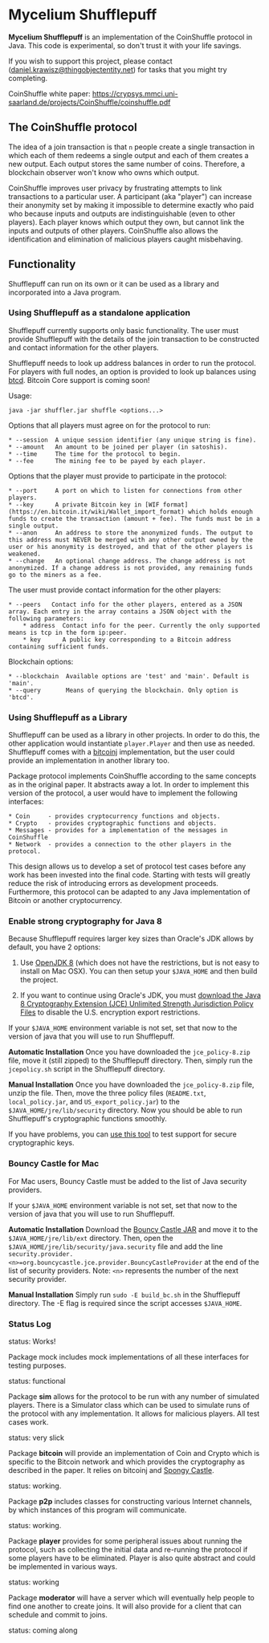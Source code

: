 # Mycelium Shufflepuff

**Mycelium Shufflepuff** is an implementation of the CoinShuffle protocol in Java.
This code is experimental, so don't trust it with your life savings.

If you wish to support this project, please contact
(daniel.krawisz@thingobjectentity.net) for tasks that you might try completing.

CoinShuffle white paper:
https://crypsys.mmci.uni-saarland.de/projects/CoinShuffle/coinshuffle.pdf

## The CoinShuffle protocol

The idea of a join transaction is that `n` people create a single transaction in
which each of them redeems a single output and each of them creates a new
output. Each output stores the same number of coins. Therefore, a blockchain observer
won't know who owns which output.

CoinShuffle improves user privacy by frustrating attempts to link transactions to a
particular user. A participant (aka "player") can increase their anonymity set by
making it impossible to determine exactly who paid who because inputs and outputs are
indistinguishable (even to other players). Each player knows which output they own,
but cannot link the inputs and outputs of other players. CoinShuffle also allows the
identification and elimination of malicious players caught misbehaving.

## Functionality

Shufflepuff can run on its own or it can be used as a library and incorporated
into a Java program.

### Using Shufflepuff as a standalone application

Shufflepuff currently supports only basic functionality. The user must provide
Shufflepuff with the details of the join transaction to be constructed and
contact information for the other players.

Shufflepuff needs to look up address balances in order to run the protocol.
For players with full nodes, an option is provided to look up balances using
[btcd](https://github.com/btcsuite/btcd). Bitcoin Core support is coming soon!

Usage:

    java -jar shuffler.jar shuffle <options...>

Options that all players must agree on for the protocol to run:

    * --session  A unique session identifier (any unique string is fine).
    * --amount   An amount to be joined per player (in satoshis).
    * --time     The time for the protocol to begin.
    * --fee      The mining fee to be payed by each player.

Options that the player must provide to participate in the protocol:

    * --port     A port on which to listen for connections from other players.
    * --key      A private Bitcoin key in [WIF format](https://en.bitcoin.it/wiki/Wallet_import_format) which holds enough funds to create the transaction (amount + fee). The funds must be in a single output.
    * --anon     An address to store the anonymized funds. The output to this address must NEVER be merged with any other output owned by the user or his anonymity is destroyed, and that of the other players is weakened.
    * --change   An optional change address. The change address is not anonymized. If a change address is not provided, any remaining funds go to the miners as a fee.

The user must provide contact information for the other players:

    * --peers   Contact info for the other players, entered as a JSON array. Each entry in the array contains a JSON object with the following parameters:
        * address  Contact info for the peer. Currently the only supported means is tcp in the form ip:peer.
        * key      A public key corresponding to a Bitcoin address containing sufficient funds.

Blockchain options:

    * --blockchain  Available options are 'test' and 'main'. Default is 'main'.
    * --query       Means of querying the blockchain. Only option is 'btcd'.

### Using Shufflepuff as a Library

Shufflepuff can be used as a library in other projects. In order to do
this, the other application would instantiate `player.Player` and then use as needed.
Shufflepuff comes with a [bitcoinj](https://github.com/bitcoinj/bitcoinj) implementation,
but the user could provide an implementation in another library too.

Package protocol implements CoinShuffle according to the same concepts as in
the original paper. It abstracts away a lot. In order to implement this version
of the protocol, a user would have to implement the following interfaces:

    * Coin     - provides cryptocurrency functions and objects.
    * Crypto   - provides cryptographic functions and objects.
    * Messages - provides for a implementation of the messages in CoinShuffle
    * Network  - provides a connection to the other players in the protocol.

This design allows us to develop a set of protocol test cases before any work
has been invested into the final code. Starting with tests will greatly reduce
the risk of introducing errors as development proceeds. Furthermore, this
protocol can be adapted to any Java implementation of Bitcoin or another cryptocurrency.

### Enable strong cryptography for Java 8

Because Shufflepuff requires larger key sizes than Oracle's JDK allows by default, you have 2 options:

1. Use [OpenJDK 8](http://openjdk.java.net/install/) (which does not have the restrictions, but is not easy to install on Mac OSX).  You can then setup your `$JAVA_HOME` and then build the project.

2. If you want to continue using Oracle's JDK, you must [download the Java 8 Cryptography Extension (JCE) Unlimited Strength Jurisdiction Policy Files](http://www.oracle.com/technetwork/java/javase/downloads/jce8-download-2133166.html) to disable the U.S. encryption export restrictions.

If your `$JAVA_HOME` environment variable is not set, set that now to the version of
java that you will use to run Shufflepuff.

**Automatic Installation**
Once you have downloaded the `jce_policy-8.zip` file, move it (still zipped) to the Shufflepuff
directory. Then, simply run the `jcepolicy.sh` script in the Shufflepuff directory.

**Manual Installation**
Once you have downloaded the `jce_policy-8.zip` file, unzip the file.
Then, move the three policy files (`README.txt`, `local_policy.jar`, and
`US_export_policy.jar`) to the `$JAVA_HOME/jre/lib/security` directory.  Now you should be
able to run Shufflepuff's cryptographic functions smoothly.

If you have problems, you can [use this tool](https://github.com/jonathancross/jc-docs/blob/master/java-strong-crypto-test) to test support for secure cryptographic keys.

### Bouncy Castle for Mac

For Mac users, Bouncy Castle must be added to the list of Java security providers.

If your `$JAVA_HOME` environment variable is not set, set that now to the version of
java that you will use to run Shufflepuff.

**Automatic Installation**
Download the [Bouncy Castle JAR](http://www.bouncycastle.org/download/bcprov-jdk15on-155.jar) and move it to the `$JAVA_HOME/jre/lib/ext` directory.
Then, open the `$JAVA_HOME/jre/lib/security/java.security` file and add the line <br /> `security.provider.<n>=org.bouncycastle.jce.provider.BouncyCastleProvider`
at the end of the list of security providers.  Note: `<n>` represents the number of the next security provider.

**Manual Installation**
Simply run `sudo -E build_bc.sh` in the Shufflepuff directory.
The -E flag is required since the script accesses `$JAVA_HOME`.

### Status Log

status: Works!

Package mock includes mock implementations of all these interfaces for testing
purposes.

status: functional

Package **sim** allows for the protocol to be run with any number of simulated
players. There is a Simulator class which can be used to simulate runs of the
protocol with any implementation. It allows for malicious players. All test
cases work.

status: very slick

Package **bitcoin** will provide an implementation of Coin and Crypto which is
specific to the Bitcoin network and which provides the cryptography as described
in the paper. It relies on bitcoinj and [Spongy Castle](https://rtyley.github.io/spongycastle/).

status: working.

Package **p2p** includes classes for constructing various Internet channels, by
which instances of this program will communicate.

status: working.

Package **player** provides for some peripheral issues about running the protocol,
such as collecting the initial data and re-running the protocol if some players
have to be eliminated. Player is also quite abstract and could be implemented in
various ways.

status: working

Package **moderator** will have a server which will eventually help people to find
one another to create joins. It will also provide for a client that can schedule
and commit to joins.

status: coming along
